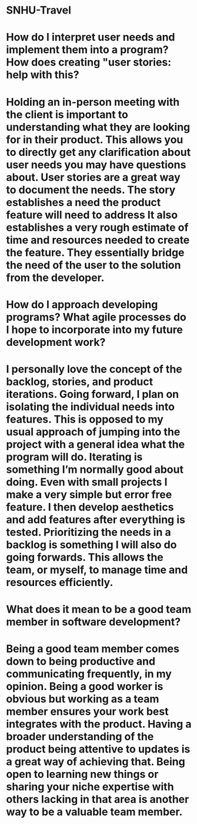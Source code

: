 # SNHU-Travel

# How do I interpret user needs and implement them into a program? How does creating "user stories: help with this?

# Holding an in-person meeting with the client is important to understanding what they are looking for in their product. This allows you to directly get any clarification about user needs you may have questions about. User stories are a great way to document the needs. The story establishes a need the product feature will need to address It also establishes a very rough estimate of time and resources needed to create the feature. They essentially bridge the need of the user to the solution from the developer. 

# How do I approach developing programs? What agile processes do I hope to incorporate into my future development work?

# I personally love the concept of the backlog, stories, and product iterations. Going forward, I plan on isolating the individual needs into features. This is opposed to my usual approach of jumping into the project with a general idea what the program will do. Iterating is something I’m normally good about doing. Even with small projects I make a very simple but error free feature. I then develop aesthetics and add features after everything is tested. Prioritizing the needs in a backlog is something I will also do going forwards. This allows the team, or myself, to manage time and resources efficiently.

# What does it mean to be a good team member in software development?

# Being a good team member comes down to being productive and communicating frequently, in my opinion. Being a good worker is obvious but working as a team member ensures your work best integrates with the product. Having a broader understanding of the product being attentive to updates is a great way of achieving that. Being open to learning new things or sharing your niche expertise with others lacking in that area is another way to be a valuable team member. 
